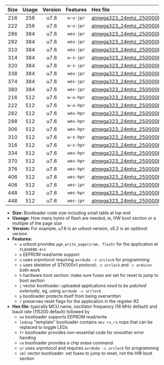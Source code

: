|Size|Usage|Version|Features|Hex file|
|:-:|:-:|:-:|:-:|:--|
|216|256|u7.6|`w-u-jpr`|[atmega323_24mhz_250000bps_ur_vbl.hex](https://raw.githubusercontent.com/stefanrueger/urboot/main/atmega323_24mhz_250000bps_ur_vbl.hex)|
|222|256|u7.6|`w-u-jpr`|[atmega323_24mhz_250000bps_lednop_ur_vbl.hex](https://raw.githubusercontent.com/stefanrueger/urboot/main/atmega323_24mhz_250000bps_lednop_ur_vbl.hex)|
|286|384|u7.6|`weu-jpr`|[atmega323_24mhz_250000bps_ee_ur_vbl.hex](https://raw.githubusercontent.com/stefanrueger/urboot/main/atmega323_24mhz_250000bps_ee_ur_vbl.hex)|
|292|384|u7.6|`weu-jpr`|[atmega323_24mhz_250000bps_ee_lednop_ur_vbl.hex](https://raw.githubusercontent.com/stefanrueger/urboot/main/atmega323_24mhz_250000bps_ee_lednop_ur_vbl.hex)|
|310|384|u7.6|`weu-jpr`|[atmega323_24mhz_250000bps_ee_lednop_fr_ur_vbl.hex](https://raw.githubusercontent.com/stefanrueger/urboot/main/atmega323_24mhz_250000bps_ee_lednop_fr_ur_vbl.hex)|
|314|384|u7.6|`w-s-jpr`|[atmega323_24mhz_250000bps_vbl.hex](https://raw.githubusercontent.com/stefanrueger/urboot/main/atmega323_24mhz_250000bps_vbl.hex)|
|320|384|u7.6|`w-s-jpr`|[atmega323_24mhz_250000bps_lednop_vbl.hex](https://raw.githubusercontent.com/stefanrueger/urboot/main/atmega323_24mhz_250000bps_lednop_vbl.hex)|
|338|384|u7.6|`weu-jpr`|[atmega323_24mhz_250000bps_ee_lednop_fr_ce_ur_vbl.hex](https://raw.githubusercontent.com/stefanrueger/urboot/main/atmega323_24mhz_250000bps_ee_lednop_fr_ce_ur_vbl.hex)|
|374|384|u7.6|`wes-jpr`|[atmega323_24mhz_250000bps_ee_vbl.hex](https://raw.githubusercontent.com/stefanrueger/urboot/main/atmega323_24mhz_250000bps_ee_vbl.hex)|
|380|384|u7.6|`wes-jpr`|[atmega323_24mhz_250000bps_ee_lednop_vbl.hex](https://raw.githubusercontent.com/stefanrueger/urboot/main/atmega323_24mhz_250000bps_ee_lednop_vbl.hex)|
|216|512|u7.6|`w-u-hpr`|[atmega323_24mhz_250000bps_ur.hex](https://raw.githubusercontent.com/stefanrueger/urboot/main/atmega323_24mhz_250000bps_ur.hex)|
|222|512|u7.6|`w-u-hpr`|[atmega323_24mhz_250000bps_lednop_ur.hex](https://raw.githubusercontent.com/stefanrueger/urboot/main/atmega323_24mhz_250000bps_lednop_ur.hex)|
|282|512|u7.6|`weu-hpr`|[atmega323_24mhz_250000bps_ee_ur.hex](https://raw.githubusercontent.com/stefanrueger/urboot/main/atmega323_24mhz_250000bps_ee_ur.hex)|
|288|512|u7.6|`weu-hpr`|[atmega323_24mhz_250000bps_ee_lednop_ur.hex](https://raw.githubusercontent.com/stefanrueger/urboot/main/atmega323_24mhz_250000bps_ee_lednop_ur.hex)|
|306|512|u7.6|`weu-hpr`|[atmega323_24mhz_250000bps_ee_lednop_fr_ur.hex](https://raw.githubusercontent.com/stefanrueger/urboot/main/atmega323_24mhz_250000bps_ee_lednop_fr_ur.hex)|
|310|512|u7.6|`w-s-hpr`|[atmega323_24mhz_250000bps.hex](https://raw.githubusercontent.com/stefanrueger/urboot/main/atmega323_24mhz_250000bps.hex)|
|316|512|u7.6|`w-s-hpr`|[atmega323_24mhz_250000bps_lednop.hex](https://raw.githubusercontent.com/stefanrueger/urboot/main/atmega323_24mhz_250000bps_lednop.hex)|
|334|512|u7.6|`weu-hpr`|[atmega323_24mhz_250000bps_ee_lednop_fr_ce_ur.hex](https://raw.githubusercontent.com/stefanrueger/urboot/main/atmega323_24mhz_250000bps_ee_lednop_fr_ce_ur.hex)|
|370|512|u7.6|`wes-hpr`|[atmega323_24mhz_250000bps_ee.hex](https://raw.githubusercontent.com/stefanrueger/urboot/main/atmega323_24mhz_250000bps_ee.hex)|
|376|512|u7.6|`wes-hpr`|[atmega323_24mhz_250000bps_ee_lednop.hex](https://raw.githubusercontent.com/stefanrueger/urboot/main/atmega323_24mhz_250000bps_ee_lednop.hex)|
|406|512|u7.6|`wes-hpr`|[atmega323_24mhz_250000bps_ee_lednop_fr.hex](https://raw.githubusercontent.com/stefanrueger/urboot/main/atmega323_24mhz_250000bps_ee_lednop_fr.hex)|
|406|512|u7.6|`wes-jpr`|[atmega323_24mhz_250000bps_ee_lednop_fr_vbl.hex](https://raw.githubusercontent.com/stefanrueger/urboot/main/atmega323_24mhz_250000bps_ee_lednop_fr_vbl.hex)|
|448|512|u7.6|`wes-hpr`|[atmega323_24mhz_250000bps_ee_lednop_fr_ce.hex](https://raw.githubusercontent.com/stefanrueger/urboot/main/atmega323_24mhz_250000bps_ee_lednop_fr_ce.hex)|
|448|512|u7.6|`wes-jpr`|[atmega323_24mhz_250000bps_ee_lednop_fr_ce_vbl.hex](https://raw.githubusercontent.com/stefanrueger/urboot/main/atmega323_24mhz_250000bps_ee_lednop_fr_ce_vbl.hex)|

- **Size:** Bootloader code size including small table at top end
- **Useage:** How many bytes of flash are needed, ie, HW boot section or a multiple of the page size
- **Version:** For example, u7.6 is an urboot version, o5.2 is an optiboot version
- **Features:**
  + `w` urboot provides `pgm_write_page(sram, flash)` for the application at `FLASHEND-4+1`
  + `e` EEPROM read/write support
  + `u` uses urprotocol requiring `avrdude -c urclock` for programming
  + `s` uses skeleton of STK500v1 protocol; `-c urclock` and `-c arduino` both work
  + `h` hardware boot section: make sure fuses are set for reset to jump to boot section
  + `j` vector bootloader: uploaded applications *need to be patched externally*, eg, using `avrdude -c urclock`
  + `p` bootloader protects itself from being overwritten
  + `r` preserves reset flags for the application in the register R2
- **Hex file:** typically MCU name, oscillator frequency (16 MHz default) and baud rate (115200 default) followed by
  + `ee` bootloader supports EEPROM read/write
  + `lednop` "template" bootloader contains `mov rx,rx` nops that can be replaced to toggle LEDs
  + `fr` bootloader provides non-essential code for smoother error handing
  + `ce` bootloader provides a chip erase command
  + `ur` uses urprotocol and requires `avrdude -c urclock` for programming
  + `vbl` vector bootloader: set fuses to jump to reset, not the HW boot section
